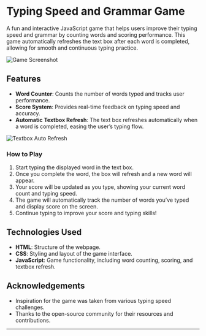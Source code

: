 # Typing Speed and Grammar Game

A fun and interactive JavaScript game that helps users improve their typing speed and grammar by counting words and scoring performance. This game automatically refreshes the text box after each word is completed, allowing for smooth and continuous typing practice.

![Game Screenshot](https://github.com/user-attachments/assets/229e4fa4-34d1-45ba-82a0-0a8c00ce7d46)

## Features

- **Word Counter**: Counts the number of words typed and tracks user performance.
- **Score System**: Provides real-time feedback on typing speed and accuracy.
- **Automatic Textbox Refresh**: The text box refreshes automatically when a word is completed, easing the user’s typing flow.

![Textbox Auto Refresh](https://github.com/user-attachments/assets/dc8bd524-a9c8-49a7-b25e-c5b7d491ea80)


### How to Play

1. Start typing the displayed word in the text box.
2. Once you complete the word, the box will refresh and a new word will appear.
3. Your score will be updated as you type, showing your current word count and typing speed.
4. The game will automatically track the number of words you’ve typed and display score on the screen.
5. Continue typing to improve your score and typing skills!


## Technologies Used

- **HTML**: Structure of the webpage.
- **CSS**: Styling and layout of the game interface.
- **JavaScript**: Game functionality, including word counting, scoring, and textbox refresh.


## Acknowledgements

- Inspiration for the game was taken from various typing speed challenges.
- Thanks to the open-source community for their resources and contributions.

---

